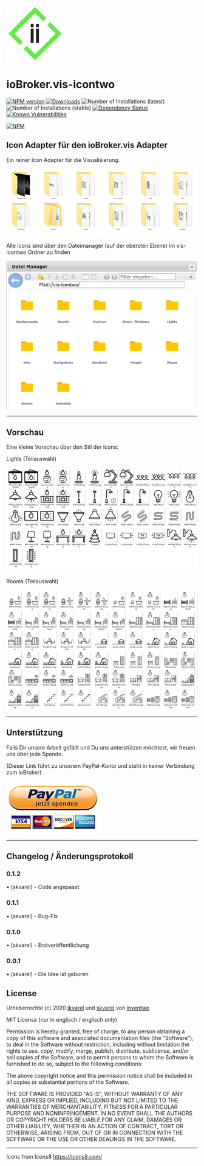 ﻿![Logo](admin/i2_150.png)
# ioBroker.vis-icontwo

[![NPM version](http://img.shields.io/npm/v/iobroker.vis-icontwo.svg)](https://www.npmjs.com/package/iobroker.vis-icontwo)
[![Downloads](https://img.shields.io/npm/dm/iobroker.vis-icontwo.svg)](https://www.npmjs.com/package/iobroker.vis-icontwo)
![Number of Installations (latest)](http://iobroker.live/badges/vis-icontwo-installed.svg)
![Number of Installations (stable)](http://iobroker.live/badges/vis-icontwo-stable.svg)
[![Dependency Status](https://img.shields.io/david/inventwo/iobroker.vis-icontwo.svg)](https://david-dm.org/inventwo/iobroker.vis-icontwo)
[![Known Vulnerabilities](https://snyk.io/test/github/inventwo/iobroker.vis-icontwo/badge.svg)](https://snyk.io/test/github/inventwo/iobroker.vis-icontwo)

[![NPM](https://nodei.co/npm/iobroker.vis-icontwo.png?downloads=true)](https://nodei.co/npm/iobroker.vis-icontwo/)


## Icon Adapter für den ioBroker.vis Adapter

Ein reiner Icon Adapter für die Visualisierung.

![Screenshot](admin/Screen_001.png)

Alle Icons sind über den Dateimanager (auf der obersten Ebene) im vis-icontwo Ordner zu finden

![Pfad](admin/Pfad_001.png)

---

## Vorschau

Eine kleine Vorschau über den Stil der Icons:

Lights (Teilauswahl)

![Screenshot](admin/Screen_002.png)

Rooms (Teilauswahl)

![Screenshot](admin/Screen_003.png)

---

## Unterstützung

Falls Dir unsere Arbeit gefällt und Du uns unterstützen möchtest, wir freuen uns über jede Spende.

(Dieser Link führt zu unserem PayPal-Konto und steht in keiner Verbindung zum ioBroker)

[![Spende](admin/spende.png)](https://www.paypal.com/cgi-bin/webscr?cmd=_s-xclick&hosted_button_id=GQPD3G25CKTEJ&source=url)

---

## Changelog / Änderungsprotokoll

### 0.1.2

• (skvarel) - Code angepasst

### 0.1.1

• (skvarel) - Bug-Fix

### 0.1.0

• (skvarel) - Erstveröffentlichung

### 0.0.1
• (skvarel) - Die Idee ist geboren

## License

Urheberrechte (c) 2020 [jkvarel](https://github.com/jkvarel) und [skvarel](https://github.com/skvarel) von [inventwo](https://github.com/inventwo)


MIT License (nur in englisch / englisch only)

Permission is hereby granted, free of charge, to any person obtaining a copy
of this software and associated documentation files (the "Software"), to deal
in the Software without restriction, including without limitation the rights
to use, copy, modify, merge, publish, distribute, sublicense, and/or sell
copies of the Software, and to permit persons to whom the Software is
furnished to do so, subject to the following conditions:

The above copyright notice and this permission notice shall be included in all
copies or substantial portions of the Software.

THE SOFTWARE IS PROVIDED "AS IS", WITHOUT WARRANTY OF ANY KIND, EXPRESS OR
IMPLIED, INCLUDING BUT NOT LIMITED TO THE WARRANTIES OF MERCHANTABILITY,
FITNESS FOR A PARTICULAR PURPOSE AND NONINFRINGEMENT. IN NO EVENT SHALL THE
AUTHORS OR COPYRIGHT HOLDERS BE LIABLE FOR ANY CLAIM, DAMAGES OR OTHER
LIABILITY, WHETHER IN AN ACTION OF CONTRACT, TORT OR OTHERWISE, ARISING FROM,
OUT OF OR IN CONNECTION WITH THE SOFTWARE OR THE USE OR OTHER DEALINGS IN THE
SOFTWARE.

---

Icons from Icons8 https://icons8.com/ 